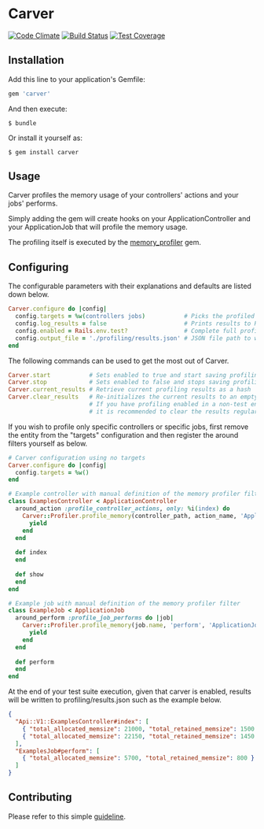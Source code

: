 # Carver

[![Code Climate](https://codeclimate.com/github/vinistock/carver/badges/gpa.svg)](https://codeclimate.com/github/vinistock/carver/badges/gpa.svg) [![Build Status](https://travis-ci.org/vinistock/carver.svg?branch=master)](https://travis-ci.org/vinistock/carver) [![Test Coverage](https://codeclimate.com/github/vinistock/carver/badges/coverage.svg)](https://codeclimate.com/github/vinistock/carver/coverage)

## Installation

Add this line to your application's Gemfile:

```ruby
gem 'carver'
```

And then execute:

    $ bundle

Or install it yourself as:

    $ gem install carver

## Usage

Carver profiles the memory usage of your controllers' actions and your jobs' performs.

Simply adding the gem will create hooks on your ApplicationController and your ApplicationJob that will profile the memory usage.

The profiling itself is executed by the [memory_profiler] gem.

## Configuring

The configurable parameters with their explanations and defaults are listed down below.

```ruby
Carver.configure do |config|
  config.targets = %w(controllers jobs)           # Picks the profiled entities
  config.log_results = false                      # Prints results to Rails.log
  config.enabled = Rails.env.test?                # Complete full profile for test environment
  config.output_file = './profiling/results.json' # JSON file path to write results to
end
```

The following commands can be used to get the most out of Carver.

```ruby
Carver.start           # Sets enabled to true and start saving profiling results
Carver.stop            # Sets enabled to false and stops saving profiling results (does not erase them)
Carver.current_results # Retrieve current profiling results as a hash
Carver.clear_results   # Re-initializes the current results to an empty hash. 
                       # If you have profiling enabled in a non-test environment, 
                       # it is recommended to clear the results regularly
```

If you wish to profile only specific controllers or specific jobs, first remove the entity from the "targets" configuration and then register the around filters yourself as below.
```ruby
# Carver configuration using no targets
Carver.configure do |config|
  config.targets = %w()
end

# Example controller with manual definition of the memory profiler filter
class ExamplesController < ApplicationController
  around_action :profile_controller_actions, only: %i(index) do
    Carver::Profiler.profile_memory(controller_path, action_name, 'ApplicationController') do
      yield
    end
  end
  
  def index
  end
  
  def show
  end
end

# Example job with manual definition of the memory profiler filter
class ExampleJob < ApplicationJob
  around_perform :profile_job_performs do |job|
    Carver::Profiler.profile_memory(job.name, 'perform', 'ApplicationJob') do
      yield
    end
  end
  
  def perform
  end
end
```

At the end of your test suite execution, given that carver is enabled, results will be written to profiling/results.json such as the example below.

```json
{
  "Api::V1::ExamplesController#index": [
    { "total_allocated_memsize": 21000, "total_retained_memsize": 1500 },
    { "total_allocated_memsize": 22150, "total_retained_memsize": 1450 }
  ],
  "ExamplesJob#perform": [
    { "total_allocated_memsize": 5700, "total_retained_memsize": 800 }
  ]
}
```

## Contributing

Please refer to this simple [guideline].

[memory_profiler]: https://github.com/SamSaffron/memory_profiler
[guideline]: https://github.com/vinistock/carver/blob/master/CONTRIBUTING.md
